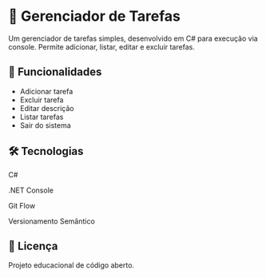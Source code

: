 # 📝 Gerenciador de Tarefas 

Um gerenciador de tarefas simples, desenvolvido em C# para execução via console. Permite adicionar, listar, editar e excluir tarefas.

## 🚀 Funcionalidades

- Adicionar tarefa
- Excluir tarefa
- Editar descrição
- Listar tarefas
- Sair do sistema

## 🛠 Tecnologias

C#

.NET Console

Git Flow

Versionamento Semântico

## 📄 Licença
Projeto educacional de código aberto.
